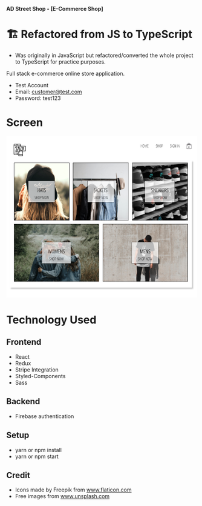 **AD Street Shop - [E-Commerce Shop]**

# 🏗  Refactored from JS to TypeScript
- Was originally in JavaScript but refactored/converted the whole project to TypeScript for practice purposes.

Full stack e-commerce online store application.

- Test Account
- Email: customer@test.com
- Password: test123

# Screen

![](demo.gif)

# Technology Used

## Frontend

- React
- Redux
- Stripe Integration
- Styled-Components
- Sass

## Backend

- Firebase authentication

## Setup

- yarn or npm install
- yarn or npm start

## Credit

- Icons made by Freepik from www.flaticon.com
- Free images from www.unsplash.com
